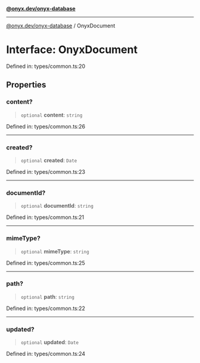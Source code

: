 [**@onyx.dev/onyx-database**](../README.md)

***

[@onyx.dev/onyx-database](../globals.md) / OnyxDocument

# Interface: OnyxDocument

Defined in: types/common.ts:20

## Properties

### content?

> `optional` **content**: `string`

Defined in: types/common.ts:26

***

### created?

> `optional` **created**: `Date`

Defined in: types/common.ts:23

***

### documentId?

> `optional` **documentId**: `string`

Defined in: types/common.ts:21

***

### mimeType?

> `optional` **mimeType**: `string`

Defined in: types/common.ts:25

***

### path?

> `optional` **path**: `string`

Defined in: types/common.ts:22

***

### updated?

> `optional` **updated**: `Date`

Defined in: types/common.ts:24
